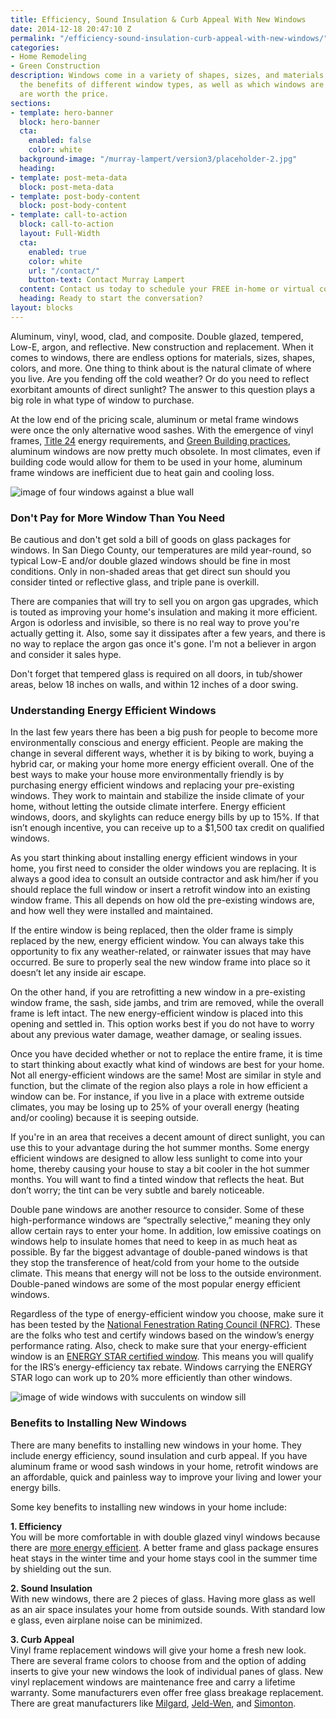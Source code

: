 ```yaml
---
title: Efficiency, Sound Insulation & Curb Appeal With New Windows
date: 2014-12-18 20:47:10 Z
permalink: "/efficiency-sound-insulation-curb-appeal-with-new-windows/"
categories:
- Home Remodeling
- Green Construction
description: Windows come in a variety of shapes, sizes, and materials. Learn about
  the benefits of different window types, as well as which windows are hype and which
  are worth the price.
sections:
- template: hero-banner
  block: hero-banner
  cta:
    enabled: false
    color: white
  background-image: "/murray-lampert/version3/placeholder-2.jpg"
  heading: 
- template: post-meta-data
  block: post-meta-data
- template: post-body-content
  block: post-body-content
- template: call-to-action
  block: call-to-action
  layout: Full-Width
  cta:
    enabled: true
    color: white
    url: "/contact/"
    button-text: Contact Murray Lampert
  content: Contact us today to schedule your FREE in-home or virtual consultation.
  heading: Ready to start the conversation?
layout: blocks
---
```


Aluminum, vinyl, wood, clad, and composite. Double glazed, tempered, Low-E, argon, and reflective. New construction and replacement. When it comes to windows, there are endless options for materials, sizes, shapes, colors, and more. One thing to think about is the natural climate of where you live. Are you fending off the cold weather? Or do you need to reflect exorbitant amounts of direct sunlight? The answer to this question plays a big role in what type of window to purchase.

At the low end of the pricing scale, aluminum or metal frame windows were once the only alternative wood sashes. With the emergence of vinyl frames, [Title 24](http://www.energy.ca.gov/title24/) energy requirements, and [Green Building practices](/san-diego-green-home-construction), aluminum windows are now pretty much obsolete. In most climates, even if building code would allow for them to be used in your home, aluminum frame windows are inefficient due to heat gain and cooling loss.

![image of four windows against a blue wall](https://images.unsplash.com/photo-1515266569482-860c46d1deff?ixlib=rb-0.3.5&ixid=eyJhcHBfaWQiOjEyMDd9&s=1a905ce9e35e6fcbe255d96893c04457&auto=format&fit=crop&w=967&q=80 "Windows Can Add Style and Efficiency to Your Home")

### Don't Pay for More Window Than You Need

Be cautious and don't get sold a bill of goods on glass packages for windows. In San Diego County, our temperatures are mild year-round, so typical Low-E and/or double glazed windows should be fine in most conditions. Only in non-shaded areas that get direct sun should you consider tinted or reflective glass, and triple pane is overkill.

There are companies that will try to sell you on argon gas upgrades, which is touted as improving your home's insulation and making it more efficient. Argon is odorless and invisible, so there is no real way to prove you're actually getting it. Also, some say it dissipates after a few years, and there is no way to replace the argon gas once it's gone. I'm not a believer in argon and consider it sales hype.

Don't forget that tempered glass is required on all doors, in tub/shower areas, below 18 inches on walls, and within 12 inches of a door swing.

### Understanding Energy Efficient Windows

In the last few years there has been a big push for people to become more environmentally conscious and energy efficient. People are making the change in several different ways, whether it is by biking to work, buying a hybrid car, or making your home more energy efficient overall. One of the best ways to make your house more environmentally friendly is by purchasing energy efficient windows and replacing your pre-existing windows. They work to maintain and stabilize the inside climate of your home, without letting the outside climate interfere. Energy efficient windows, doors, and skylights can reduce energy bills by up to 15%. If that isn’t enough incentive, you can receive up to a $1,500 tax credit on qualified windows.

As you start thinking about installing energy efficient windows in your home, you first need to consider the older windows you are replacing. It is always a good idea to consult an outside contractor and ask him/her if you should replace the full window or insert a retrofit window into an existing window frame. This all depends on how old the pre-existing windows are, and how well they were installed and maintained.

If the entire window is being replaced, then the older frame is simply replaced by the new, energy efficient window. You can always take this opportunity to fix any weather-related, or rainwater issues that may have occurred. Be sure to properly seal the new window frame into place so it doesn’t let any inside air escape.

On the other hand, if you are retrofitting a new window in a pre-existing window frame, the sash, side jambs, and trim are removed, while the overall frame is left intact. The new energy-efficient window is placed into this opening and settled in. This option works best if you do not have to worry about any previous water damage, weather damage, or sealing issues.

Once you have decided whether or not to replace the entire frame, it is time to start thinking about exactly what kind of windows are best for your home. Not all energy-efficient windows are the same! Most are similar in style and function, but the climate of the region also plays a role in how efficient a window can be. For instance, if you live in a place with extreme outside climates, you may be losing up to 25% of your overall energy (heating and/or cooling) because it is seeping outside.

If you're in an area that receives a decent amount of direct sunlight, you can use this to your advantage during the hot summer months. Some energy efficient windows are designed to allow less sunlight to come into your home, thereby causing your house to stay a bit cooler in the hot summer months. You will want to find a tinted window that reflects the heat. But don’t worry; the tint can be very subtle and barely noticeable.

Double pane windows are another resource to consider. Some of these high-performance windows are “spectrally selective,” meaning they only allow certain rays to enter your home. In addition, low emissive coatings on windows help to insulate homes that need to keep in as much heat as possible. By far the biggest advantage of double-paned windows is that they stop the transference of heat/cold from your home to the outside climate. This means that energy will not be loss to the outside environment. Double-paned windows are some of the most popular energy efficient windows.

Regardless of the type of energy-efficient window you choose, make sure it has been tested by the [National Fenestration Rating Council (NFRC)](http://www.nfrc.org/). These are the folks who test and certify windows based on the window’s energy performance rating. Also, check to make sure that your energy-efficient window is an [ENERGY STAR certified window](https://www.energystar.gov/products/building_products/residential_windows_doors_and_skylights). This means you will qualify for the IRS’s energy-efficiency tax rebate. Windows carrying the ENERGY STAR logo can work up to 20% more efficiently than other windows.

![image of wide windows with succulents on window sill](https://images.unsplash.com/photo-1507910785492-7531178731ae?ixlib=rb-0.3.5&ixid=eyJhcHBfaWQiOjEyMDd9&s=93e69820e9a01df8bc3a7cefebad9fb7&auto=format&fit=crop&w=1050&q=80 "Understanding Energy Efficient Windows")

### Benefits to Installing New Windows

There are many benefits to installing new windows in your home. They include energy efficiency, sound insulation and curb appeal. If you have aluminum frame or wood sash windows in your home, retrofit windows are an affordable, quick and painless way to improve your living and lower your energy bills.

Some key benefits to installing new windows in your home include:

**1. Efficiency**  
You will be more comfortable in with double glazed vinyl windows because there are [more energy efficient](/understanding-energy-efficient-windows/). A better frame and glass package ensures heat stays in the winter time and your home stays cool in the summer time by shielding out the sun.

**2. Sound Insulation**  
With new windows, there are 2 pieces of glass. Having more glass as well as an air space insulates your home from outside sounds. With standard low e glass, even airplane noise can be minimized.

**3. Curb Appeal**  
Vinyl frame replacement windows will give your home a fresh new look. There are several frame colors to choose from and the option of adding inserts to give your new windows the look of individual panes of glass.
New vinyl replacement windows are maintenance free and carry a lifetime warranty. Some manufacturers even offer free glass breakage replacement. There are great manufacturers like [Milgard](http://milgard.com), [Jeld-Wen](http://www.jeld-wen.com), and [Simonton](http://www.simonton.com).
